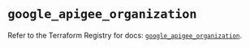 # `google_apigee_organization`

Refer to the Terraform Registry for docs: [`google_apigee_organization`](https://registry.terraform.io/providers/hashicorp/google/5.42.0/docs/resources/apigee_organization).
